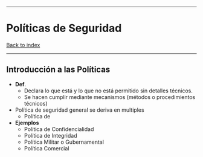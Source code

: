 
---
# Políticas de Seguridad

[Back to index](../CS/OS/README.md)

---

## Introducción a las Políticas
- **Def**.
	- Declara lo que está y lo que no está permitido sin detalles técnicos.
	- Se hacen cumplir mediante mecanismos (métodos o procedimientos técnicos)
- Política de seguridad general se deriva en multiples
	- Política de 
- **Ejemplos**
	- Política de Confidencialidad
	- Política de Integridad
	- Política Militar o Gubernamental
	- Política Comercial 